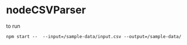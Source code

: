 # nodeCSVParser

to run
```
npm start --  --input=/sample-data/input.csv --output=/sample-data/  
```
